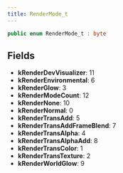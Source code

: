 ```yaml
---
title: RenderMode_t
---
```


```csharp
public enum RenderMode_t : byte
```

## Fields

- **kRenderDevVisualizer**: 11
- **kRenderEnvironmental**: 6
- **kRenderGlow**: 3
- **kRenderModeCount**: 12
- **kRenderNone**: 10
- **kRenderNormal**: 0
- **kRenderTransAdd**: 5
- **kRenderTransAddFrameBlend**: 7
- **kRenderTransAlpha**: 4
- **kRenderTransAlphaAdd**: 8
- **kRenderTransColor**: 1
- **kRenderTransTexture**: 2
- **kRenderWorldGlow**: 9

